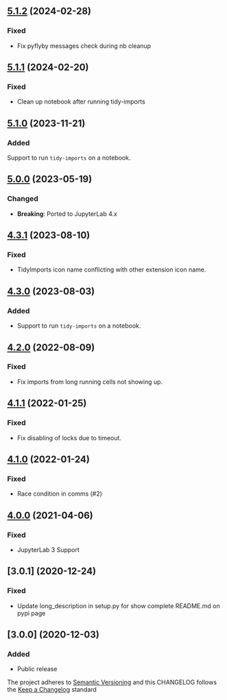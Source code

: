 ## [5.1.2](https://github.com/deshaw/jupyterlab-pyflyby/compare/v5.1.1...v5.1.2) (2024-02-28)

### Fixed

- Fix pyflyby messages check during nb cleanup

## [5.1.1](https://github.com/deshaw/jupyterlab-pyflyby/compare/v5.1.0...v5.1.1) (2024-02-20)

### Fixed

- Clean up notebook after running tidy-imports

## [5.1.0](https://github.com/deshaw/jupyterlab-pyflyby/compare/v5.0.0...v5.1.0) (2023-11-21)

### Added

Support to run `tidy-imports` on a notebook.

## [5.0.0](https://github.com/deshaw/jupyterlab-pyflyby/compare/v4.2.0...v5.0.0) (2023-05-19)

### Changed

- **Breaking**: Ported to JupyterLab 4.x

## [4.3.1](https://github.com/deshaw/jupyterlab-pyflyby/compare/v4.3.0...v4.3.1) (2023-08-10)

### Fixed

- TidyImports icon name conflicting with other extension icon name.

## [4.3.0](https://github.com/deshaw/jupyterlab-pyflyby/compare/v4.2.0...v4.3.0) (2023-08-03)

### Added

- Support to run `tidy-imports` on a notebook.

## [4.2.0](https://github.com/deshaw/jupyterlab-pyflyby/compare/v4.1.1...v4.2.0) (2022-08-09)

### Fixed

- Fix imports from long running cells not showing up.

## [4.1.1](https://github.com/deshaw/jupyterlab-pyflyby/compare/v4.1.0...v4.1.1) (2022-01-25)

### Fixed

- Fix disabling of locks due to timeout.

## [4.1.0](https://github.com/deshaw/jupyterlab-pyflyby/compare/v4.0.0...v4.1.0) (2022-01-24)

### Fixed

- Race condition in comms (#2)

## [4.0.0](https://github.com/deshaw/jupyterlab-pyflyby/compare/v3.0.1...v4.0.0) (2021-04-06)

### Fixed

- JupyterLab 3 Support

## [3.0.1] (2020-12-24)

### Fixed

- Update long_description in setup.py for show complete README.md on pypi page

## [3.0.0] (2020-12-03)

### Added

- Public release

The project adheres to [Semantic Versioning](https://semver.org/spec/v2.0.0.html) and
this CHANGELOG follows the [Keep a Changelog](https://keepachangelog.com/en/1.0.0/) standard

